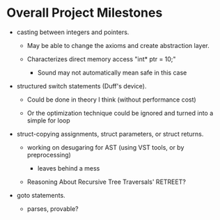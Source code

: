 # Overall Project Milestones

-  casting between integers and pointers.

    * May be able to change the axioms and create abstraction layer.

    * Characterizes direct memory access "int* ptr = 10;" 
    
        + Sound may not automatically mean safe in this case

-  structured switch statements (Duff's device).

    * Could be done in theory I think (without performance cost)

    * Or the optimization technique could be ignored and turned into a simple for loop

-  struct-copying assignments, struct parameters, or struct returns.

    * working on desugaring for AST (using VST tools, or by preprocessing)
        + leaves behind a mess
    
    * Reasoning About Recursive Tree Traversals' RETREET?

-  goto statements.

    * parses, provable?


